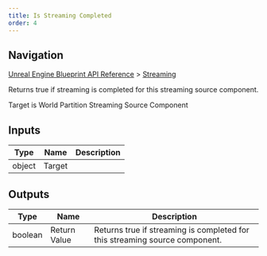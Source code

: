 ```yaml
---
title: Is Streaming Completed
order: 4
---
```

## Navigation

[Unreal Engine Blueprint API Reference](https://dev.epicgames.com/documentation/en-us/unreal-engine/BlueprintAPI) > [Streaming](https://dev.epicgames.com/documentation/en-us/unreal-engine/BlueprintAPI/Streaming)

Returns true if streaming is completed for this streaming source component.

Target is World Partition Streaming Source Component

## Inputs

| Type | Name | Description |
| --- | --- | --- |
| object | Target |  |

## Outputs

| Type | Name | Description |
| --- | --- | --- |
| boolean | Return Value | Returns true if streaming is completed for this streaming source component. |
